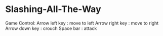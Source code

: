 # Slashing-All-The-Way
Game Control:
Arrow left key : move to left
Arrow right key : move to right
Arrow down key : crouch
Space bar : attack
